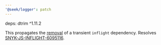 ```yaml
---
'@seek/logger': patch
---
```


deps: dtrim ^1.11.2

This propagates the [removal](https://github.com/runk/dtrim/releases/tag/v1.11.1) of a transient `inflight` dependency. Resolves [SNYK-JS-INFLIGHT-6095116](https://security.snyk.io/vuln/SNYK-JS-INFLIGHT-6095116).
